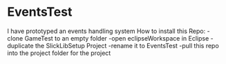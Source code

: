 # EventsTest
I have prototyped an events handling system
How to install this Repo:
-clone GameTest to an empty folder
-open eclipseWorkspace in Eclipse
-duplicate the SlickLibSetup Project
-rename it to EventsTest
-pull this repo into the project folder for the project
